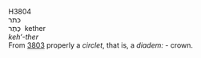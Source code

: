 <body>
  <p>H3804<br>  כּתר  <br> כֶּתֶר  ‎  kether  <br><i>keh‘-ther </i><br>From <a href="h3803.htm">3803</a>  properly a <i>circlet</i>, that is, a <i>diadem: - </i>crown.<br></p>
 </body>